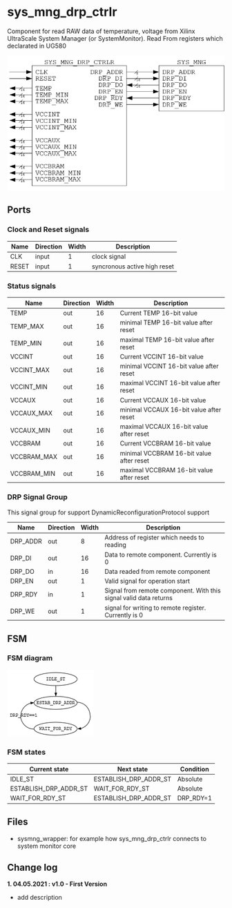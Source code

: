 # sys_mng_drp_ctrlr

Component for read RAW data of temperature, voltage from Xilinx UltraScale System Manager (or SystemMonitor). Read From registers which declarated in UG580 

![sys_mng_drp_ctrlr_struct][sys_mng_drp_ctrlr_struct_link]

[sys_mng_drp_ctrlr_struct_link]:https://github.com/MasterPlayer/xilinx-sv/blob/main/misc/sys_mng_drp_ctrlr/documentation/sys_mng_drp_ctrlr_struct.png

## Ports 

### Clock and Reset signals 

Name | Direction | Width | Description
-----|-----------|-------|-----------
CLK | input | 1 | clock signal 
RESET | input | 1 | syncronous active high reset 

### Status signals

Name | Direction | Width | Description
-----|-----------|-------|-----------
TEMP | out | 16 | Current TEMP 16-bit value
TEMP_MAX | out | 16 | minimal TEMP 16-bit value after reset
TEMP_MIN | out | 16 | maximal TEMP 16-bit value after reset
VCCINT | out | 16 | Current VCCINT 16-bit value
VCCINT_MAX | out | 16 | minimal VCCINT 16-bit value after reset
VCCINT_MIN | out | 16 | maximal VCCINT 16-bit value after reset
VCCAUX | out | 16 | Current VCCAUX 16-bit value
VCCAUX_MAX | out | 16 | minimal VCCAUX 16-bit value after reset
VCCAUX_MIN | out | 16 | maximal VCCAUX 16-bit value after reset
VCCBRAM | out | 16 | Current VCCBRAM 16-bit value
VCCBRAM_MAX | out | 16 | minimal VCCBRAM 16-bit value after reset
VCCBRAM_MIN | out | 16 | maximal VCCBRAM 16-bit value after reset

### DRP Signal Group

This signal group for support DynamicReconfigurationProtocol support

Name | Direction | Width | Description
-----|-----------|-------|-----------
DRP_ADDR | out | 8 | Address of register which needs to reading 
DRP_DI | out | 16 | Data to remote component. Currently is 0
DRP_DO | in | 16 | Data readed from remote component
DRP_EN | out | 1 | Valid signal for operation start
DRP_RDY | in | 1 | Signal from remote component. With this signal valid data returns
DRP_WE | out | 1 | signal for writing to remote register. Currently is 0

## FSM

### FSM diagram 

![sys_mng_drp_ctrlr_fsm][sys_mng_drp_ctrlr_fsm_link]

[sys_mng_drp_ctrlr_fsm_link]:https://github.com/MasterPlayer/xilinx-sv/blob/main/misc/sys_mng_drp_ctrlr/documentation/sys_mng_drp_ctrlr_fsm.png

### FSM states

Current state | Next state | Condition
--------------|------------|----------
IDLE_ST | ESTABLISH_DRP_ADDR_ST | Absolute
ESTABLISH_DRP_ADDR_ST | WAIT_FOR_RDY_ST | Absolute
WAIT_FOR_RDY_ST | ESTABLISH_DRP_ADDR_ST | DRP_RDY=1

## Files

- sysmng_wrapper: for example how sys_mng_drp_ctrlr connects to system monitor core


## Change log

**1. 04.05.2021 : v1.0 - First Version**
- add description


